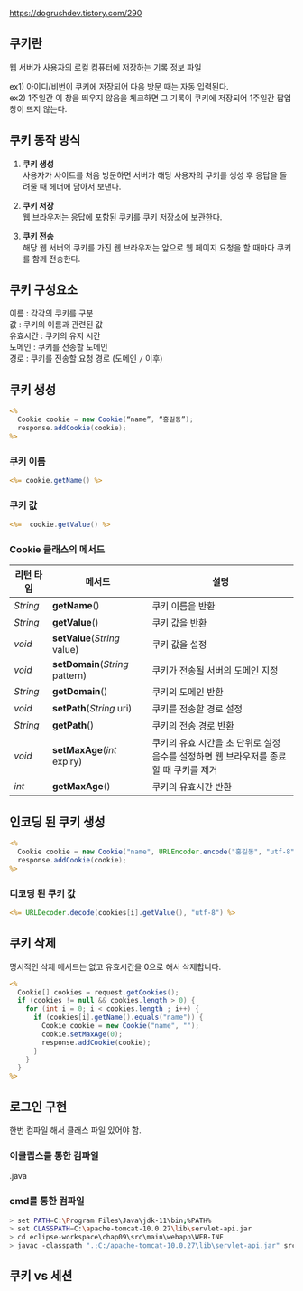 https://dogrushdev.tistory.com/290
## 쿠키란
웹 서버가 사용자의 로컬 컴퓨터에 저장하는 기록 정보 파일

ex1) 아이디/비번이 쿠키에 저장되어 다음 방문 때는 자동 입력된다.   
ex2) 1주일간 이 창을 띄우지 않음을 체크하면 그 기록이 쿠키에 저장되어 1주일간 팝업창이 뜨지 않는다.   

## 쿠키 동작 방식
1. **쿠키 생성**   
사용자가 사이트를 처음 방문하면 서버가 해당 사용자의 쿠키를 생성 후 응답을 돌려줄 때 헤더에 담아서 보낸다.   

2. **쿠키 저장**   
웹 브라우저는 응답에 포함된 쿠키를 쿠키 저장소에 보관한다.   

3. **쿠키 전송**   
해당 웹 서버의 쿠키를 가진 웹 브라우저는 앞으로 웹 페이지 요청을 할 때마다 쿠키를 함께 전송한다.   

## 쿠키 구성요소
이름 : 각각의 쿠키를 구분   
값 : 쿠키의 이름과 관련된 값   
유효시간 : 쿠키의 유지 시간   
도메인 : 쿠키를 전송할 도메인   
경로 : 쿠키를 전송할 요청 경로 (도메인 `/` 이후)


## 쿠키 생성

```jsp
<%
  Cookie cookie = new Cookie(“name”, “홍길동”);
  response.addCookie(cookie);
%>
```

### 쿠키 이름

```jsp
<%= cookie.getName() %>
```

### 쿠키 값

```jsp
<%=  cookie.getValue() %>
```

### Cookie 클래스의 메서드

|리턴 타입|메서드|설명|
|---|---|---|
|*String*|**getName**()|쿠키 이름을 반환|
|*String*|**getValue**()|쿠키 값을 반환|
|*void*|**setValue**(*String* value)|쿠키 값을 설정|
|*void*|**setDomain**(*String* pattern)|쿠키가 전송될 서버의 도메인 지정|
|*String*|**getDomain**()|쿠키의 도메인 반환|
|*void*|**setPath**(*String* uri)|쿠키를 전송할 경로 설정|
|*String*|**getPath**()|쿠키의 전송 경로 반환|
|*void*|**setMaxAge**(*int* expiry) |쿠키의 유효 시간을 초 단위로 설정 음수를 설정하면 웹 브라우저를 종료할 때 쿠키를 제거|
|*int*|**getMaxAge**()|쿠키의 유효시간 반환|

## 인코딩 된 쿠키 생성

```jsp
<%
  Cookie cookie = new Cookie("name", URLEncoder.encode("홍길동", "utf-8"));
  response.addCookie(cookie);
%>
```

### 디코딩 된 쿠키 값

```jsp
<%= URLDecoder.decode(cookies[i].getValue(), "utf-8") %>
```

## 쿠키 삭제

명시적인 삭제 메서드는 없고 유효시간을 0으로 해서 삭제합니다.

```jsp
<%
  Cookie[] cookies = request.getCookies();
  if (cookies != null && cookies.length > 0) {
    for (int i = 0; i < cookies.length ; i++) {
      if (cookies[i].getName().equals("name")) {
        Cookie cookie = new Cookie("name", "");
        cookie.setMaxAge(0);
        response.addCookie(cookie);
      }
    }
  }
%>
```

## 로그인 구현

한번 컴파일 해서 클래스 파일 있어야 함.

### 이클립스를 통한 컴파일

.java 

### cmd를 통한 컴파일

```bash
> set PATH=C:\Program Files\Java\jdk-11\bin;%PATH%
> set CLASSPATH=C:\apache-tomcat-10.0.27\lib\servlet-api.jar
> cd eclipse-workspace\chap09\src\main\webapp\WEB-INF
> javac -classpath ".;C:/apache-tomcat-10.0.27\lib\servlet-api.jar" src\util\Cookies.java
```

## 쿠키 vs 세션

